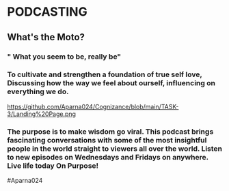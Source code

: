 # PODCASTING
## What's the Moto?
### **" What you seem to be, really be"** 
### To cultivate and strengthen a foundation of true self love, Discussing how the way we feel about ourself, influencing on everything we do. 

 https://github.com/Aparna024/Cognizance/blob/main/TASK-3/Landing%20Page.png

### The purpose is to make wisdom go viral. This podcast brings fascinating conversations with some of the most insightful people in the world straight to viewers all over the world. Listen to new episodes on Wednesdays and Fridays on anywhere. Live life today On Purpose!


#Aparna024
